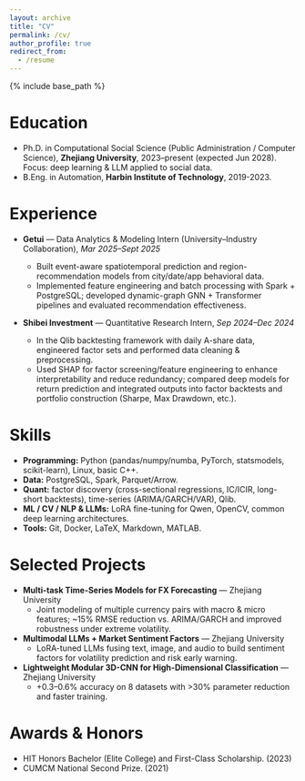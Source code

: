 ```yaml
---
layout: archive
title: "CV"
permalink: /cv/
author_profile: true
redirect_from:
  - /resume
---
```


{% include base_path %}

Education
======
* Ph.D. in Computational Social Science (Public Administration / Computer Science), **Zhejiang University**, 2023–present (expected Jun 2028). Focus: deep learning & LLM applied to social data. 
* B.Eng. in Automation, **Harbin Institute of Technology**, 2019-2023. 

Experience
======
* **Getui** — Data Analytics & Modeling Intern (University–Industry Collaboration), *Mar 2025–Sept 2025*  
  - Built event-aware spatiotemporal prediction and region-recommendation models from city/date/app behavioral data.  
  - Implemented feature engineering and batch processing with Spark + PostgreSQL; developed dynamic-graph GNN + Transformer pipelines and evaluated recommendation effectiveness. 

* **Shibei Investment** — Quantitative Research Intern, *Sep 2024–Dec 2024*  
  - In the Qlib backtesting framework with daily A-share data, engineered factor sets and performed data cleaning & preprocessing.  
  - Used SHAP for factor screening/feature engineering to enhance interpretability and reduce redundancy; compared deep models for return prediction and integrated outputs into factor backtests and portfolio construction (Sharpe, Max Drawdown, etc.).

Skills
======
* **Programming:** Python (pandas/numpy/numba, PyTorch, statsmodels, scikit-learn), Linux, basic C++.  
* **Data:** PostgreSQL, Spark, Parquet/Arrow.  
* **Quant:** factor discovery (cross-sectional regressions, IC/ICIR, long-short backtests), time-series (ARIMA/GARCH/VAR), Qlib.  
* **ML / CV / NLP & LLMs:** LoRA fine-tuning for Qwen, OpenCV, common deep learning architectures.  
* **Tools:** Git, Docker, LaTeX, Markdown, MATLAB.

Selected Projects
======
* **Multi-task Time-Series Models for FX Forecasting** — Zhejiang University  
  - Joint modeling of multiple currency pairs with macro & micro features; ~15% RMSE reduction vs. ARIMA/GARCH and improved robustness under extreme volatility.
* **Multimodal LLMs + Market Sentiment Factors** — Zhejiang University  
  - LoRA-tuned LLMs fusing text, image, and audio to build sentiment factors for volatility prediction and risk early warning.
* **Lightweight Modular 3D-CNN for High-Dimensional Classification** — Zhejiang University  
  - +0.3–0.6% accuracy on 8 datasets with >30% parameter reduction and faster training.

Awards & Honors
======
* HIT Honors Bachelor (Elite College) and First-Class Scholarship. (2023)
* CUMCM National Second Prize. (2021)


